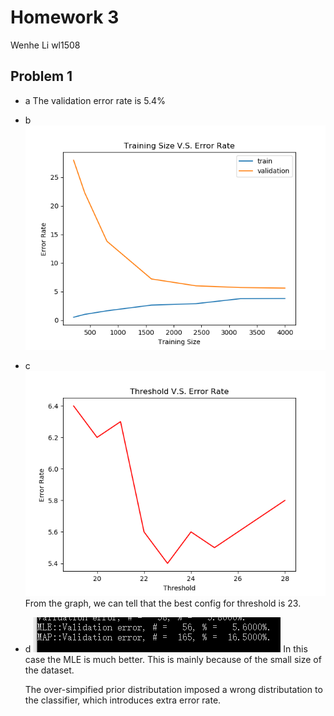 # Homework 3
Wenhe Li wl1508

## Problem 1

- a The validation error rate is $5.4\%$
- b
  ![](./Q1_b.png)
- c
  ![](./Q1_c.png)
  From the graph, we can tell that the best config for threshold is 23.
- d
  ![](Q1_d.png)
  In this case the MLE is much better. This is mainly because of the small size of the dataset. 

  The over-simpified prior distributation imposed a wrong distributation to the classifier, which introduces extra error rate.